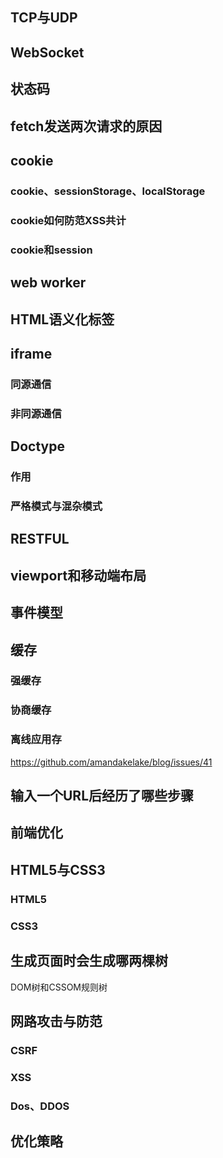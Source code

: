 ## TCP与UDP



## WebSocket



## 状态码



## fetch发送两次请求的原因



## cookie

### cookie、sessionStorage、localStorage

### cookie如何防范XSS共计

### cookie和session





## web worker



## HTML语义化标签



## iframe

### 同源通信

### 非同源通信





## Doctype

### 作用

### 严格模式与混杂模式



## RESTFUL



## viewport和移动端布局



## 事件模型


## 缓存

### 强缓存

### 协商缓存

### 离线应用存

https://github.com/amandakelake/blog/issues/41

## 输入一个URL后经历了哪些步骤



## 前端优化



## HTML5与CSS3

### HTML5



### CSS3





## 生成页面时会生成哪两棵树

DOM树和CSSOM规则树



## 网路攻击与防范

### CSRF



### XSS



### Dos、DDOS



## 优化策略



